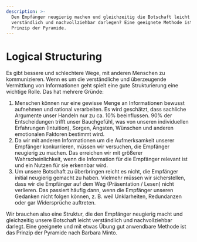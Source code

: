```yaml
---
description: >-
  Den Empfänger neugierig machen und gleichzeitig die Botschaft leicht
  verständlich und nachvollziehbar darlegen? Eine geeignete Methode ist das
  Prinzip der Pyramide.
---
```


# Logical Structuring

Es gibt bessere und schlechtere Wege, mit anderen Menschen zu kommunizieren. Wenn es um die verständliche und überzeugende Vermittlung von Informationen geht spielt eine gute Strukturierung eine wichtige Rolle. Das hat mehrere Gründe:

1. Menschen können nur eine gewisse Menge an Informationen bewusst aufnehmen und rational verarbeiten. Es wird geschätzt, dass sachliche Argumente unser Handeln nur zu ca. 10% beeinflussen. 90% der Entscheidungen trifft unser Bauchgefühl, was von unseren individuellen Erfahrungen \(Intuition\), Sorgen, Ängsten, Wünschen und anderen emotionalen Faktoren bestimmt wird. 
2. Da wir mit anderen Informationen um die Aufmerksamkeit unserer Empfänger konkurrieren, müssen wir versuchen, die Empfänger neugierig zu machen. Das erreichen wir mit größerer Wahrscheinlichkeit, wenn die Information für die Empfänger relevant ist und ein Nutzen für sie erkennbar wird. 
3. Um unsere Botschaft zu überbringen reicht es nicht, die Empfänger initial neugierig gemacht zu haben. Vielmehr müssen wir sicherstellen, dass wir die Empfänger auf dem Weg \(Präsentation / Lesen\) nicht verlieren. Das passiert häufig dann, wenn die Empfänger unseren Gedanken nicht folgen können, z. B. weil Unklarheiten, Redundanzen oder gar Widersprüche auftreten.

Wir brauchen also eine Struktur, die den Empfänger neugierig macht und gleichzeitig unsere Botschaft leicht verständlich und nachvollziehbar darlegt. Eine geeignete und mit etwas Übung gut anwendbare Methode ist das Prinzip der Pyramide nach Barbara Minto.







